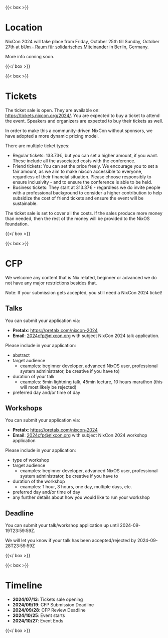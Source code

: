 ---
---

{{< box >}}

# Location

NixCon 2024 will take place from Friday, October 25th till Sunday, October 27th
at [bUm - Raum für solidarisches Miteinander](https://bum.berlin) in Berlin,
Germany.

More info coming soon.

{{</ box >}}

{{< box >}}

# Tickets

The ticket sale is open. They are available on: https://tickets.nixcon.org/2024/. You are expected to buy a ticket to attend the event. Speakers and organizers are expected to buy their tickets as well.

In order to make this a community-driven NixCon without sponsors, we have adopted a more dynamic pricing model.

There are multiple ticket types:

- Regular tickets: 133.73€, but you can set a higher amount, if you want. These include all the associated costs with the conference.
- Friend tickets: You can set the price freely. We encourage you to set a fair amount, as we aim to make nixcon accessible to everyone, regardless of their financial situation. Please choose responsibly to ensure inclusivity - and to ensure the conference is able to be held.
- Business tickets: They start at 313.37€ - regardless we do invite people with a professional background to consider a higher contribution to help subsidize the cost of friend tickets and ensure the event will be sustainable.

The ticket sale is set to cover all the costs. If the sales produce more money than needed, then the rest of the money will be provided to the NixOS foundation.

{{</ box >}}

{{< box >}}

# CFP

We welcome any content that is Nix related, beginner or advanced we do not have any major restrictions besides that.

Note: If your submission gets accepted, you still need a NixCon 2024 ticket!

## Talks

You can submit your application via:

- **Pretalx**: https://pretalx.com/nixcon-2024
- **Email**: 2024cfp@nixcon.org with subject NixCon 2024 talk application.

Please include in your application:

- abstract
- target audience
  - examples: beginner developer, advanced NixOS user, professional system administrator, be creative if you have to)
- duration of your talk
  - examples: 5min lightning talk, 45min lecture, 10 hours marathon (this will most likely be rejected)
- preferred day and/or time of day

## Workshops

You can submit your application via:

- **Pretalx**: https://pretalx.com/nixcon-2024
- **Email**: 2024cfp@nixcon.org with subject NixCon 2024 workshop application

Please include in your application:

- type of workshop
- target audience
  - examples: beginner developer, advanced NixOS user, professional system administrator, be creative if you have to
- duration of the workshop
  - examples: 1 hour, 3 hours, one day, multiple days, etc.
- preferred day and/or time of day
- any further details about how you would like to run your workshop

## Deadline

You can submit your talk/workshop application up until 2024-09-19T23:59:59Z.

We will let you know if your talk has been accepted/rejected by 2024-09-28T23:59:59Z

{{</ box >}}

{{< box >}}

# Timeline

- **2024/07/13**: Tickets sale opening
- **2024/09/19**: CFP Submission Deadline
- **2024/09/28**: CFP Review Deadline
- **2024/10/25**: Event starts
- **2024/10/27**: Event Ends


{{</ box >}}
